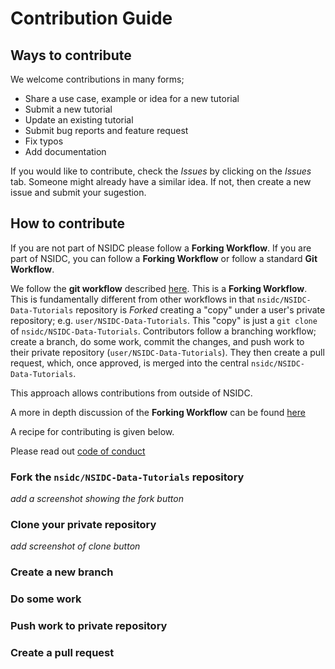 # Contribution Guide

## Ways to contribute

We welcome contributions in many forms;  
- Share a use case, example or idea for a new tutorial
- Submit a new tutorial
- Update an existing tutorial
- Submit bug reports and feature request
- Fix typos
- Add documentation

If you would like to contribute, check the _Issues_ by clicking on the _Issues_ tab.
Someone might already have a similar idea.  If not, then create a new issue and submit your sugestion.

## How to contribute

If you are not part of NSIDC please follow a __Forking Workflow__.  If you are part of NSIDC, you can follow a __Forking Workflow__ or follow a standard __Git Workflow__.

We follow the __git workflow__ described [here](https://www.asmeurer.com/git-workflow/).
This is a __Forking Workflow__.  This is fundamentally different from other workflows in
that `nsidc/NSIDC-Data-Tutorials` repository is _Forked_ creating a "copy" under a user's
private repository; e.g. `user/NSIDC-Data-Tutorials`.  This "copy" is just a `git clone` of
`nsidc/NSIDC-Data-Tutorials`.  Contributors follow a branching workflow; create a branch,
do some work, commit the changes, and push work to their private repository
(`user/NSIDC-Data-Tutorials`).  They then create a pull request, which, once approved, is
merged into the central `nsidc/NSIDC-Data-Tutorials`.

This approach allows contributions from outside of NSIDC.

A more in depth discussion of the __Forking Workflow__ can be found
[here](https://www.atlassian.com/git/tutorials/comparing-workflows/forking-workflow)

A recipe for contributing is given below.

Please read out [code of conduct](CODE_OF_CONDUCT.md)


### Fork the `nsidc/NSIDC-Data-Tutorials` repository

_add a screenshot showing the fork button_

### Clone your private repository

_add screenshot of clone button_

### Create a new branch

### Do some work

### Push work to private repository

### Create a pull request
